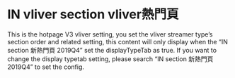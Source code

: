 # IN vliver section vliver熱門頁

This is the hotpage V3 vliver setting, you set the vliver streamer type’s section order and related setting, this content will only display when the “IN section 新熱門頁 2019Q4” set the displayTypeTab as true. If you want to change the display typetab setting, please search “IN section 新熱門頁 2019Q4” to set the config.
